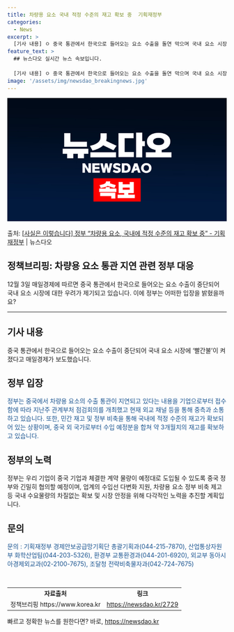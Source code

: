 ```yaml
---
title: 차량용 요소 국내 적정 수준의 재고 확보 중  기획재정부
categories:
  - News
excerpt: >
  [기사 내용] ㅇ 중국 통관에서 한국으로 들어오는 요소 수출을 돌연 막으며 국내 요소 시장에 빨간불이 켜졌다…
feature_text: >
  ## 뉴스다오 실시간 뉴스 속보입니다.

  [기사 내용] ㅇ 중국 통관에서 한국으로 들어오는 요소 수출을 돌연 막으며 국내 요소 시장에 빨간불이 켜졌다…
image: '/assets/img/newsdao_breakingnews.jpg'
---
```


![뉴스다오 속보](/assets/img/newsdao_breakingnews.jpg)

<p>출처: <a href="https://newsdao.kr/2729" rel="dofollow">[사실은 이렇습니다] 정부 “차량용 요소, 국내에 적정 수준의 재고 확보 중” - 기획재정부</a> | 뉴스다오</p>

<h2 data-ke-size="size26">정책브리핑: 차량용 요소 통관 지연 관련 정부 대응</h2>
<p data-ke-size="size16">12월 3일 매일경제에 따르면 중국 통관에서 한국으로 들어오는 요소 수출이 중단되어 국내 요소 시장에 대한 우려가 제기되고 있습니다. 이에 정부는 어떠한 입장을 밝혔을까요?</p>
<hr>
<h2><b>기사 내용</b></h2>
<p data-ke-size="size16">중국 통관에서 한국으로 들어오는 요소 수출이 중단되어 국내 요소 시장에 ‘빨간불’이 켜졌다고 매일경제가 보도했습니다.</p>
<h2><b>정부 입장</b></h2>
<p data-ke-size="size16"><span style="color: #1a5490;">정부는 중국에서 차량용 요소의 수출 통관이 지연되고 있다는 내용을 기업으로부터 접수함에 따라 지난주 관계부처 점검회의를 개최했고 현재 외교 채널 등을 통해 중측과 소통하고 있습니다. 또한, 민간 재고 및 정부 비축을 통해 국내에 적정 수준의 재고가 확보되어 있는 상황이며, 중국 외 국가로부터 수입 예정분을 합쳐 약 3개월치의 재고를 확보하고 있습니다.</span></p>
<h2><b>정부의 노력</b></h2>
<p data-ke-size="size16">정부는 우리 기업이 중국 기업과 체결한 계약 물량이 예정대로 도입될 수 있도록 중국 정부와 긴밀히 협의할 예정이며, 업계의 수입선 다변화 지원, 차량용 요소 정부 비축 제고 등 국내 수요물량의 차질없는 확보 및 시장 안정을 위해 다각적인 노력을 추진할 계획입니다.</p>
<h2><b>문의</b></h2>
<p data-ke-size="size16"><span style="color: #1a5490;">문의 : 기획재정부 경제안보공급망기획단 총괄기획과(044-215-7870), 산업통상자원부 화학산업팀(044-203-5326), 환경부 교통환경과(044-201-6920), 외교부 동아시아경제외교과(02-2100-7675), 조달청 전략비축물자과(042-724-7675)</span></p>
<p data-ke-size="size16">&nbsp;</p>
<table>
	<tbody>
		<tr>
			<td style="text-align: center; height: 17px;"><b>자료출처</b></td>
			<td style="text-align: center; height: 17px;"><b>링크</b></td>
		</tr>
		<tr>
			<td style="text-align: center; height: 17px;">정책브리핑 https://www.korea.kr</td>
			<td style="text-align: center; height: 17px;"><a href="https://newsdao.kr/2729">https://newsdao.kr/2729</a></td>
		</tr>
	</tbody>
</table>
<p data-ke-size="size16"></p> 

빠르고 정확한 뉴스를 원한다면? 바로, <a href="https://newsdao.kr" rel="dofollow">https://newsdao.kr</a>


    
